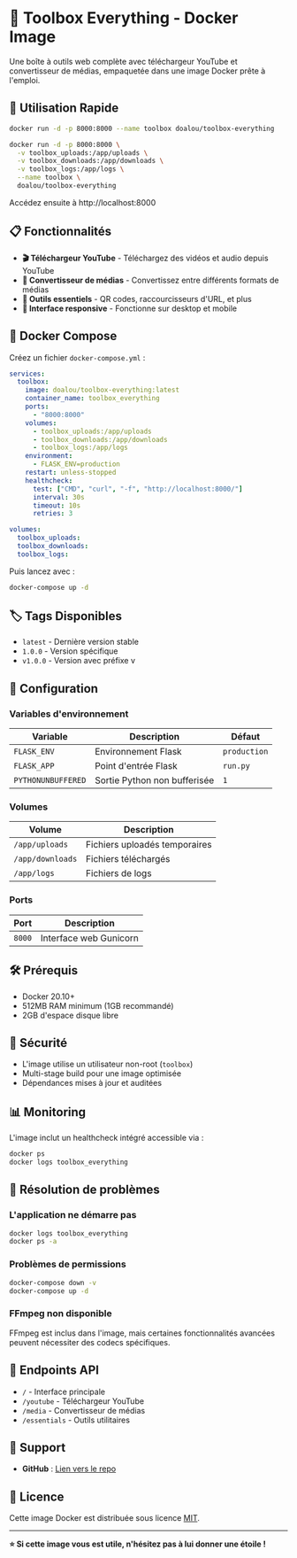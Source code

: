 # 🧰 Toolbox Everything - Docker Image

Une boîte à outils web complète avec téléchargeur YouTube et convertisseur de médias, empaquetée dans une image Docker prête à l'emploi.

## 🚀 Utilisation Rapide

```bash
docker run -d -p 8000:8000 --name toolbox doalou/toolbox-everything

docker run -d -p 8000:8000 \
  -v toolbox_uploads:/app/uploads \
  -v toolbox_downloads:/app/downloads \
  -v toolbox_logs:/app/logs \
  --name toolbox \
  doalou/toolbox-everything
```

Accédez ensuite à http://localhost:8000

## 📋 Fonctionnalités

- **🎬 Téléchargeur YouTube** - Téléchargez des vidéos et audio depuis YouTube
- **🔄 Convertisseur de médias** - Convertissez entre différents formats de médias
- **🔧 Outils essentiels** - QR codes, raccourcisseurs d'URL, et plus
- **📱 Interface responsive** - Fonctionne sur desktop et mobile

## 🐳 Docker Compose

Créez un fichier `docker-compose.yml` :

```yaml
services:
  toolbox:
    image: doalou/toolbox-everything:latest
    container_name: toolbox_everything
    ports:
      - "8000:8000"
    volumes:
      - toolbox_uploads:/app/uploads
      - toolbox_downloads:/app/downloads
      - toolbox_logs:/app/logs
    environment:
      - FLASK_ENV=production
    restart: unless-stopped
    healthcheck:
      test: ["CMD", "curl", "-f", "http://localhost:8000/"]
      interval: 30s
      timeout: 10s
      retries: 3

volumes:
  toolbox_uploads:
  toolbox_downloads:
  toolbox_logs:
```

Puis lancez avec :
```bash
docker-compose up -d
```

## 🏷️ Tags Disponibles

- `latest` - Dernière version stable
- `1.0.0` - Version spécifique
- `v1.0.0` - Version avec préfixe v

## 🔧 Configuration

### Variables d'environnement

| Variable | Description | Défaut |
|----------|-------------|---------|
| `FLASK_ENV` | Environnement Flask | `production` |
| `FLASK_APP` | Point d'entrée Flask | `run.py` |
| `PYTHONUNBUFFERED` | Sortie Python non bufferisée | `1` |

### Volumes

| Volume | Description |
|--------|-------------|
| `/app/uploads` | Fichiers uploadés temporaires |
| `/app/downloads` | Fichiers téléchargés |
| `/app/logs` | Fichiers de logs |

### Ports

| Port | Description |
|------|-------------|
| `8000` | Interface web Gunicorn |

## 🛠️ Prérequis

- Docker 20.10+
- 512MB RAM minimum (1GB recommandé)
- 2GB d'espace disque libre

## 🔐 Sécurité

- L'image utilise un utilisateur non-root (`toolbox`)
- Multi-stage build pour une image optimisée
- Dépendances mises à jour et auditées

## 📊 Monitoring

L'image inclut un healthcheck intégré accessible via :
```bash
docker ps
docker logs toolbox_everything
```

## 🐛 Résolution de problèmes

### L'application ne démarre pas
```bash
docker logs toolbox_everything
docker ps -a
```

### Problèmes de permissions
```bash
docker-compose down -v
docker-compose up -d
```

### FFmpeg non disponible
FFmpeg est inclus dans l'image, mais certaines fonctionnalités avancées peuvent nécessiter des codecs spécifiques.

## 📱 Endpoints API

- `/` - Interface principale
- `/youtube` - Téléchargeur YouTube
- `/media` - Convertisseur de médias  
- `/essentials` - Outils utilitaires

## 🤝 Support

- **GitHub** : [Lien vers le repo](https://github.com/doalou/toolbox_everything)

## 📄 Licence

Cette image Docker est distribuée sous licence [MIT](LICENSE).

---

**⭐ Si cette image vous est utile, n'hésitez pas à lui donner une étoile !** 
